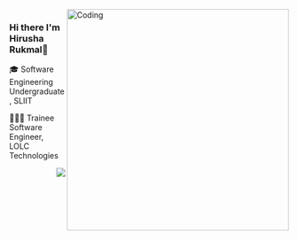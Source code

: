 <img align="right" alt="Coding" width="400" src="https://cdn.dribbble.com/users/1162077/screenshots/3848914/programmer.gif">


### Hi there I'm Hirusha Rukmal👋

🎓 Software Engineering Undergraduate, SLIIT

👨🏻‍💻 Trainee Software Engineer, LOLC Technologies

<!-- [![Instagram](https://img.shields.io/badge/Instagram-%23E4405F.svg?logo=Instagram&logoColor=white)](https://instagram.com/_.hirusha._) [![LinkedIn](https://img.shields.io/badge/LinkedIn-%230077B5.svg?logo=linkedin&logoColor=white)](https://lk.linkedin.com/in/hirusharukmal) [![Medium](https://img.shields.io/badge/Medium-12100E?logo=medium&logoColor=white)](https://medium.com/@hirusharukmal266)
 -->
<img align='right' src="https://github-readme-stats.vercel.app/api?username=HirushaRukmal&&show_icons=true&title_color=242F9B&icon_color=242F9B&text_color=242F9B&bg_color=EEEE">
